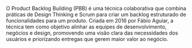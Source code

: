 O Product Backlog Building (PBB) é uma técnica colaborativa que combina práticas de Design Thinking e Scrum para criar um backlog estruturado de funcionalidades para um produto. Criada em 2016 por Fábio Aguiar, a técnica tem como objetivo alinhar as equipes de desenvolvimento, negócios e design, promovendo uma visão clara das necessidades dos usuários e priorizando entregas que gerem maior valor ao negócio.



